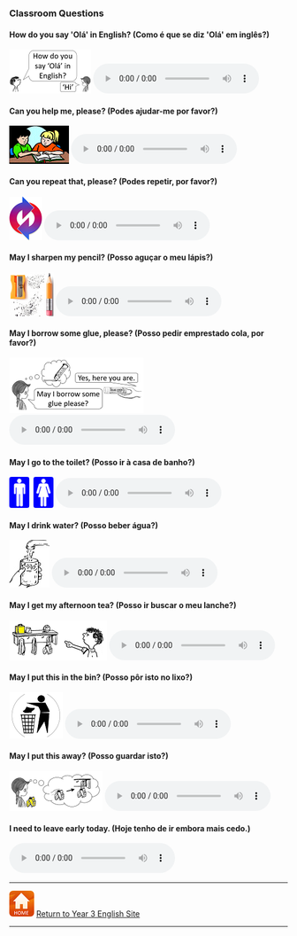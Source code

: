 ### Classroom Questions

#### How do you say 'Olá' in English? (Como é que se diz 'Olá' em inglês?)

![howsay](/images/how_say.PNG) <audio src="audio/how_do_you_say.mp3" controls preload></audio>

#### Can you help me, please? (Podes ajudar-me por favor?)

![help](/images/help.gif) <audio src="audio/can_you_help_me_please.mp3" controls preload></audio>

#### Can you repeat that, please? (Podes repetir, por favor?)

![repeat](/images/repeat.PNG) <audio src="audio/can_you_repeat_that_please.mp3" controls preload></audio>

#### May I sharpen my pencil? (Posso aguçar o meu lápis?)

![sharp](/images/sharp.PNG) <audio src="audio/may_i_sharpen.mp3" controls preload></audio>

#### May I borrow some glue, please? (Posso pedir emprestado cola, por favor?)

![glue](/images/glue.PNG) <audio src="audio/may_i_borrow.mp3" controls preload></audio>

#### May I go to the toilet? (Posso ir à casa de banho?)

![toilet](/images/toilet.png) <audio src="audio/may_i_go_to_the_toilet.mp3" controls preload></audio>

#### May I drink water? (Posso beber água?)

![h2o](/images/h2o.jpg) <audio src="audio/may_i_drink_water.mp3" controls preload></audio>

#### May I get my afternoon tea? (Posso ir buscar o meu lanche?)

![afttea](/images/afttea.PNG) <audio src="audio/may_i_get_my_afternoon_tea.mp3" controls preload></audio>

#### May I put this in the bin? (Posso pôr isto no lixo?)

![bin](/images/bin.PNG) <audio src="audio/may_i_put_this_in_the_bin.mp3" controls preload></audio>

#### May I put this away? (Posso guardar isto?)

![away](/images/away.PNG) <audio src="audio/may_i_put_this_away.mp3" controls preload></audio>

#### I need to leave early today. (Hoje tenho de ir embora mais cedo.) 

<audio src="audio/i_need_to_leave.mp3" controls preload></audio>

***
[![home](/images/home.PNG)](https://tangerina-pt.github.io/English/Year3) [Return to Year 3 English Site](https://tangerina-pt.github.io/English/Year3)

***
